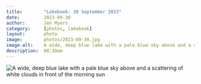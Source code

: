 ```yaml
---
title:        "Lakebook: 30 September 2023"
date:         2023-09-30
author:       Jen Myers
category:     [photos, lakebook]
layout:       photo
image:        photos/2023-09-30.jpg
image-alt:    A wide, deep blue lake with a pale blue sky above and a scattering of white clouds in front of the morning sun
description:  08:39am
---
```


<div><img alt="A wide, deep blue lake with a pale blue sky above and a scattering of white clouds in front of the morning sun" src="{{ site.baseurl }}/images/photos/2023-09-30.jpg" /></div>
